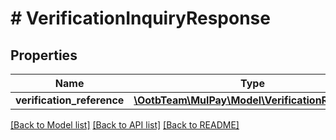 # # VerificationInquiryResponse

## Properties

Name | Type | Description | Notes
------------ | ------------- | ------------- | -------------
**verification_reference** | [**\OotbTeam\MulPay\Model\VerificationReference**](VerificationReference.md) |  | [optional]

[[Back to Model list]](../../README.md#models) [[Back to API list]](../../README.md#endpoints) [[Back to README]](../../README.md)

